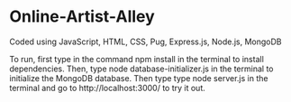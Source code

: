 # Online-Artist-Alley

Coded using JavaScript, HTML, CSS, Pug, Express.js, Node.js, MongoDB

To run, first type in the command npm install in the terminal to install dependencies.
Then, type node database-initializer.js in the terminal to initialize the MongoDB database.
Then type type node server.js in the terminal and go to http://localhost:3000/ to try it out.
